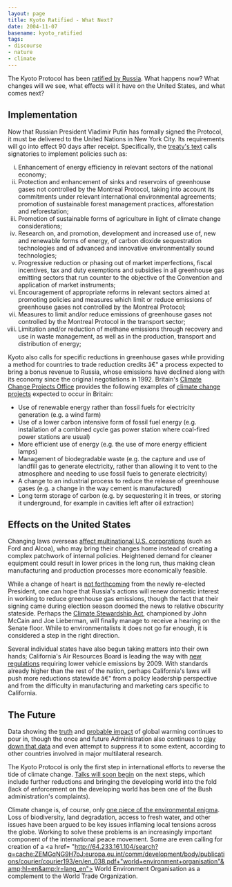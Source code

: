 ```yaml
---
layout: page
title: Kyoto Ratified - What Next?
date: 2004-11-07
basename: kyoto_ratified
tags:
- discourse
- nature
- climate
---
```


The Kyoto Protocol has been <a href=
"http://www.msnbc.msn.com/id/6412133/">ratified by Russia</a>. What happens now?
What changes will we see, what effects will it have on the United States, and
what comes next?

<!-- truncate -->

## Implementation

Now that Russian President Vladimir Putin has formally signed the Protocol, it
must be delivered to the United Nations in New York City. Its requirements will
go into effect 90 days after receipt. Specifically, the <a href=
"http://unfccc.int/essential_background/kyoto_protocol/items/1678.php">treaty's
text</a> calls signatories to implement policies such as:

<ul style="list-style-type: lower-roman">
  <li>Enhancement of energy efficiency in relevant sectors of the national
  economy;</li>

  <li>Protection and enhancement of sinks and reservoirs of greenhouse gases
  not controlled by the Montreal Protocol, taking into account its
  commitments under relevant international environmental agreements;
  promotion of sustainable forest management practices, afforestation and
  reforestation;</li>

  <li>Promotion of sustainable forms of agriculture in light of climate
  change considerations;</li>

  <li>Research on, and promotion, development and increased use of, new and
  renewable forms of energy, of carbon dioxide sequestration technologies and
  of advanced and innovative environmentally sound technologies;</li>

  <li>Progressive reduction or phasing out of market imperfections, fiscal
  incentives, tax and duty exemptions and subsidies in all greenhouse gas
  emitting sectors that run counter to the objective of the Convention and
  application of market instruments;</li>

  <li>Encouragement of appropriate reforms in relevant sectors aimed at
  promoting policies and measures which limit or reduce emissions of
  greenhouse gases not controlled by the Montreal Protocol;</li>

  <li>Measures to limit and/or reduce emissions of greenhouse gases not
  controlled by the Montreal Protocol in the transport sector;</li>

  <li>Limitation and/or reduction of methane emissions through recovery and
  use in waste management, as well as in the production, transport and
  distribution of energy;</li>
</ul>

Kyoto also calls for specific reductions in greenhouse gases while providing a
method for countries to trade reduction credits &acirc;&euro;&ldquo; a process
expected to bring a bonus revenue to Russia, whose emissions have declined along
with its economy since the original negotiations in 1992. Britain's <a href=
"http://www.dti.gov.uk/ccpo/index.htm">Climate Change Projects Office</a>
provides the following examples of <a href=
"http://www.dti.gov.uk/ccpo/opportunities.htm">climate change projects</a>
expected to occur in Britain:

* Use of renewable energy rather than fossil fuels for electricity generation (e.g. a wind farm)
* Use of a lower carbon intensive form of fossil fuel energy (e.g. installation of a combined cycle gas power station where coal-fired power stations are usual)
* More efficient use of energy (e.g. the use of more energy efficient lamps)
* Management of biodegradable waste (e.g. the capture and use of landfill gas to generate electricity, rather than allowing it to vent to the atmosphere and needing to use fossil fuels to generate electricity)
* A change to an industrial process to reduce the release of greenhouse gases (e.g. a change in the way cement is manufactured)
* Long term storage of carbon (e.g. by sequestering it in trees, or storing it underground, for example in cavities left after oil extraction)

## Effects on the United States

Changing laws overseas <a href=
"http://www.alternet.org/envirohealth/20125/">affect multinational U.S.
corporations</a> (such as Ford and Alcoa), who may bring their changes home
instead of creating a complex patchwork of internal policies. Heightened demand
for cleaner equipment could result in lower prices in the long run, thus making
clean manufacturing and production processes more economically feasible.

While a change of heart is [not
forthcoming](http://story.news.yahoo.com/news?tmpl=story&u=/ap/20041106/ap_on_go_pr_wh/bush_global_warming&e=6&ncid=703) from the newly re-elected President, one can hope that Russia's
actions will renew domestic interest in working to reduce greenhouse gas
emissions, though the fact that their signing came during election season doomed
the news to relative obscurity stateside. Perhaps the <a href=
"http://www.climatenetwork.org/csa.htm">Climate Stewardship Act</a>, championed
by John McCain and Joe Lieberman, will finally manage to receive a hearing on
the Senate floor. While to environmentalists it does not go far enough, it is
considered a step in the right direction.

Several individual states have also begun taking matters into their own hands;
California's Air Resources Board is leading the way with <a href=
"http://www.arb.ca.gov/newsrel/nr092404.htm">new regulations</a> requiring lower
vehicle emissions by 2009. With standards already higher than the rest of the
nation, perhaps California's laws will push more reductions statewide
&acirc;&euro;&ldquo; from a policy leadership perspective and from the
difficulty in manufacturing and marketing cars specific to California.

## The Future

Data showing the <a href=
"http://www.newscientist.com/news/news.jsp?id=ns99996615">truth</a> and [probable impact](http://www.msnbc.msn.com/id/6398305/) of global
warming continues to pour in, though the once and future Administration also
continues to <a href="http://www.msnbc.msn.com/id/6390299/">play down that
data</a> and even attempt to suppress it to some extent, according to other
countries involved in major multilateral research.

The Kyoto Protocol is only the first step in international efforts to reverse
the tide of climate change. <a href=
"http://unfccc.int/meetings/cop_10/items/2944.php">Talks will soon begin</a> on
the next steps, which include further reductions and bringing the developing
world into the fold (lack of enforcement on the developing world has been one of
the Bush administration's complaints).

Climate change is, of course, only <a href=
"http://news.bbc.co.uk/2/hi/science/nature/3971019.stm">one piece of the
environmental enigma</a>. Loss of biodiversity, land degradation, access to
fresh water, and other issues have been argued to be key issues inflaming local
tensions across the globe. Working to solve these problems is an increasingly
important component of the international peace movement. Some are even calling
for creation of a <a href=
"http://64.233.161.104/search?q=cache:ZEMGqNG9H7oJ:europa.eu.int/comm/development/body/publications/courier/courier193/en/en_038.pdf+"world+environment+organisation"&amp;hl=en&amp;lr=lang_en">
World Environment Organisation</a> as a complement to the World Trade
Organization.
